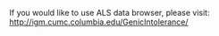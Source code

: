 If you would like to use ALS data browser, please visit: http://igm.cumc.columbia.edu/GenicIntolerance/
